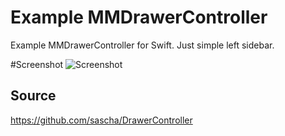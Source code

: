 Example MMDrawerController
=========================

Example MMDrawerController for Swift. Just simple left sidebar.

#Screenshot
![Screenshot](http://yavuzyildirim.com/leftdrawercontroller.png)

Source
------------------------

https://github.com/sascha/DrawerController
